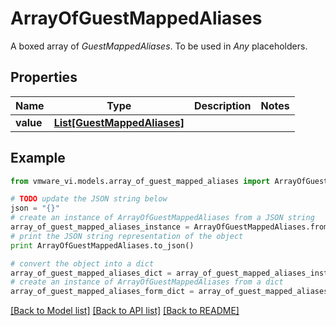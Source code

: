 # ArrayOfGuestMappedAliases

A boxed array of *GuestMappedAliases*. To be used in *Any* placeholders. 

## Properties
Name | Type | Description | Notes
------------ | ------------- | ------------- | -------------
**value** | [**List[GuestMappedAliases]**](GuestMappedAliases.md) |  | 

## Example

```python
from vmware_vi.models.array_of_guest_mapped_aliases import ArrayOfGuestMappedAliases

# TODO update the JSON string below
json = "{}"
# create an instance of ArrayOfGuestMappedAliases from a JSON string
array_of_guest_mapped_aliases_instance = ArrayOfGuestMappedAliases.from_json(json)
# print the JSON string representation of the object
print ArrayOfGuestMappedAliases.to_json()

# convert the object into a dict
array_of_guest_mapped_aliases_dict = array_of_guest_mapped_aliases_instance.to_dict()
# create an instance of ArrayOfGuestMappedAliases from a dict
array_of_guest_mapped_aliases_form_dict = array_of_guest_mapped_aliases.from_dict(array_of_guest_mapped_aliases_dict)
```
[[Back to Model list]](../README.md#documentation-for-models) [[Back to API list]](../README.md#documentation-for-api-endpoints) [[Back to README]](../README.md)


